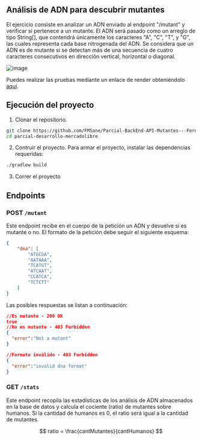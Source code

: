 ## Análisis de ADN para descubrir mutantes
El ejercicio consiste en analizar un ADN enviado al endpoint "/mutant" y verificar si pertenece a un mutante. El ADN será pasado como un arreglo de tipo String[], que contendrá únicamente los caracteres "A", "C", "T", y "G", las cuales representa cada base nitrogenada del ADN. Se considera que un ADN es de mutante si se detectan más de una secuencia de cuatro caracteres consecutivos en dirección vertical, horizontal o diagonal.

![image](https://github.com/user-attachments/assets/12ddcc6c-0965-48ae-97e3-ef7299a85c58)

Puedes realizar las pruebas mediante un enlace de render obteniéndolo <a href="https://parcial-backend-api-mutantes-fernanda.onrender.com">aquí</a>.

## Ejecución del proyecto
1. Clonar el repositorio.
```sh
git clone https://github.com/FMSane/Parcial-BackEnd-API-Mutantes---Fernanda-Mu-oz---3k9.git
cd parcial-desarrollo-mercadolibre
```
2. Contruir el proyecto. Para armar el proyecto, instalar las dependencias requeridas:
```sh
./gradlew build
```
3. Correr el proyecto

## Endpoints 
### POST `/mutant`
Este endpoint recibe en el cuerpo de la petición un ADN y devuelve si es mutante o no. El formato de la petición debe seguir el siguiente esquema:

```json
{
    "dna": [
        "ATGCGA",
        "AATAAA",
        "TCATGT",
        "ATCAAT",
        "CCATCA",
        "TCTCTT"
    ]
}

```

Las posibles respuestas se listan a continuación:
```json
//Es mutante - 200 OK
true
//No es mutante - 403 Forbidden
{
  "error":"Not a mutant"
}

//Formato inválido - 403 Forbidden
{
  "error":"invalid dna format"
}
```

### GET `/stats`
Este endpoint recopila las estadísticas de los análisis de ADN almacenados en la base de datos y calcula el cociente (ratio) de mutantes sobre humanos. Si la cantidad de humanos es 0, el ratio será igual a la cantidad de mutantes.

$$
ratio = \frac{cantMutantes}{cantHumanos}
$$
